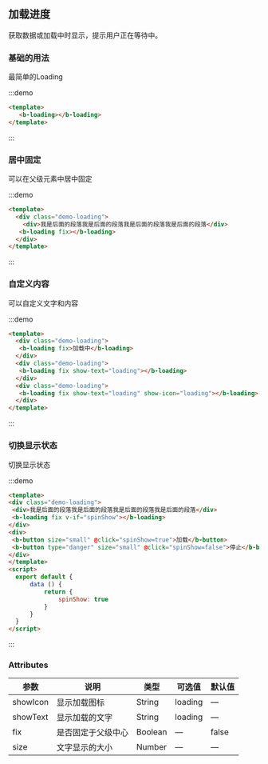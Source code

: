 ## 加载进度

获取数据或加载中时显示，提示用户正在等待中。

### 基础的用法

最简单的Loading

:::demo 

```html
<template>
   <b-loading></b-loading>
</template>
```
:::

### 居中固定

可以在父级元素中居中固定

:::demo 
```html
<template>
  <div class="demo-loading">
    <div>我是后面的段落我是后面的段落我是后面的段落我是后面的段落</div>
   <b-loading fix></b-loading>
  </div>
</template>
```
:::

### 自定义内容

可以自定义文字和内容

:::demo 
```html
<template>
  <div class="demo-loading">
   <b-loading fix>加载中</b-loading>
  </div>
  <div class="demo-loading">
   <b-loading fix show-text="loading"></b-loading>
  </div>
  <div class="demo-loading">
   <b-loading fix show-text="loading" show-icon="loading"></b-loading>
  </div>
</template>
```
:::

### 切换显示状态

切换显示状态

:::demo 
```html
<template>
<div class="demo-loading">
 <div>我是后面的段落我是后面的段落我是后面的段落我是后面的段落</div>
 <b-loading fix v-if="spinShow"></b-loading>
</div>
<div>
 <b-button size="small" @click="spinShow=true">加载</b-button>
 <b-button type="danger" size="small" @click="spinShow=false">停止</b-button>
</div>
</template>
<script>
  export default {
      data () {
          return {
              spinShow: true
          }
      }
  }
</script>
```
:::

### Attributes

| 参数      | 说明    | 类型      | 可选值       | 默认值   |
|---------- |-------- |---------- |-------------  |-------- |
| showIcon     |  显示加载图标   | String  |   loading        |   —   |
| showText   |  显示加载的文字   | String  |   loading  |  —    |
| fix   |  是否固定于父级中心   | Boolean  |   —   | false   |
| size  |  文字显示的大小  | Number  |   —   |  —    |
